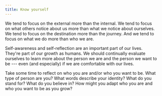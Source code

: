 ```yaml
---
title: Know yourself
---
```


We tend to focus on the external more than the internal. We tend to focus on what others notice about us more than what we notice about ourselves. We tend to focus on the destination more than the journey. And we tend to focus on what we do more than who we are.

Self-awareness and self-reflection are an important part of our lives. They're part of our growth as humans. We should continually evaluate ourselves to learn more about the person we are and the person we want to be --- even (and especially) if we are comfortable with our lives.

Take some time to reflect on who you are and/or who you want to be. What type of person are you? What words describe your identity? What do you stand for? What do you believe in? How might you adapt who you are and who you want to be as you grow?
